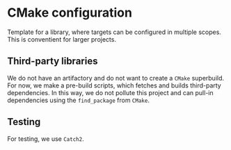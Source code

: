 CMake configuration
========================

Template for a library, where targets can be configured in multiple
scopes. This is conventient for larger projects.

Third-party libraries
---------------------

We do not have an artifactory and do not want to create a `CMake`
superbuild. For now, we make a pre-build scripts, which fetches and
builds third-party dependencies. In this way, we do not pollute this
project and can pull-in dependencies using the `find_package` from
`CMake`.

Testing
-------
For testing, we use `Catch2`.
